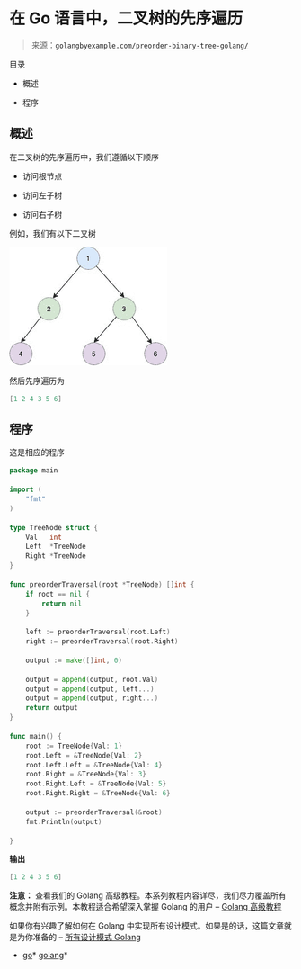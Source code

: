 <!--yml

分类：未分类

日期：2024-10-13 06:45:56

-->

# 在 Go 语言中，二叉树的先序遍历

> 来源：[`golangbyexample.com/preorder-binary-tree-golang/`](https://golangbyexample.com/preorder-binary-tree-golang/)

目录

+   概述

+   程序

## **概述**

在二叉树的先序遍历中，我们遵循以下顺序

+   访问根节点

+   访问左子树

+   访问右子树

例如，我们有以下二叉树

![](img/9a9347838908483552b24df3dc54cd38.png)

然后先序遍历为

```go
[1 2 4 3 5 6]
```

## **程序**

这是相应的程序

```go
package main

import (
	"fmt"
)

type TreeNode struct {
	Val   int
	Left  *TreeNode
	Right *TreeNode
}

func preorderTraversal(root *TreeNode) []int {
	if root == nil {
		return nil
	}

	left := preorderTraversal(root.Left)
	right := preorderTraversal(root.Right)

	output := make([]int, 0)

	output = append(output, root.Val)
	output = append(output, left...)
	output = append(output, right...)
	return output
}

func main() {
	root := TreeNode{Val: 1}
	root.Left = &TreeNode{Val: 2}
	root.Left.Left = &TreeNode{Val: 4}
	root.Right = &TreeNode{Val: 3}
	root.Right.Left = &TreeNode{Val: 5}
	root.Right.Right = &TreeNode{Val: 6}

	output := preorderTraversal(&root)
	fmt.Println(output)

}
```

**输出**

```go
[1 2 4 3 5 6]
```

**注意：** 查看我们的 Golang 高级教程。本系列教程内容详尽，我们尽力覆盖所有概念并附有示例。本教程适合希望深入掌握 Golang 的用户 – [Golang 高级教程](https://golangbyexample.com/golang-comprehensive-tutorial/)

如果你有兴趣了解如何在 Golang 中实现所有设计模式。如果是的话，这篇文章就是为你准备的 – [所有设计模式 Golang](https://golangbyexample.com/all-design-patterns-golang/)

+   [go](https://golangbyexample.com/tag/go/)*   [golang](https://golangbyexample.com/tag/golang/)*
